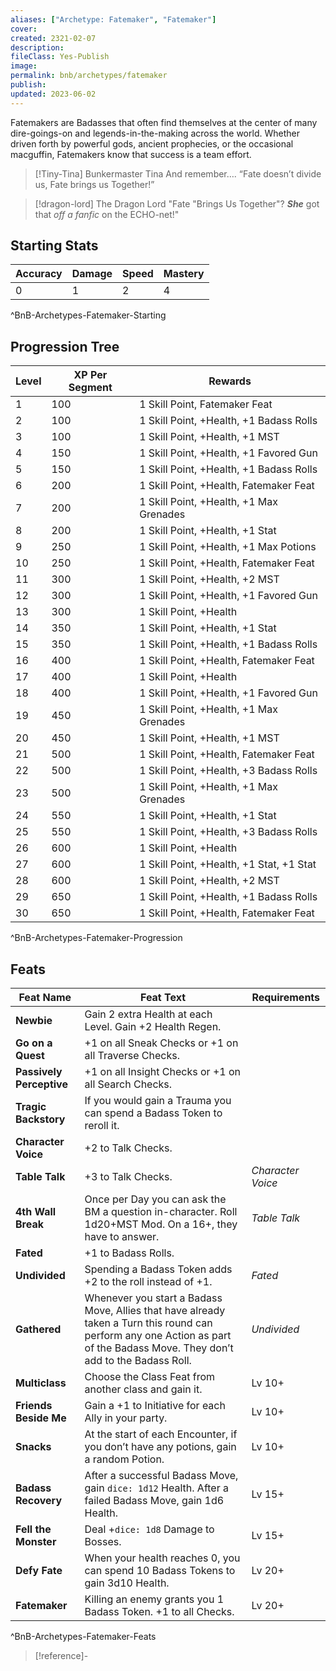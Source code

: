 ```yaml
---
aliases: ["Archetype: Fatemaker", "Fatemaker"]
cover: 
created: 2321-02-07
description: 
fileClass: Yes-Publish
image: 
permalink: bnb/archetypes/fatemaker
publish: 
updated: 2023-06-02
---
```


Fatemakers are Badasses that often find themselves at the center of many dire-goings-on and legends-in-the-making across the world. Whether driven forth by powerful gods, ancient prophecies, or the occasional macguffin, Fatemakers know that success is a team effort.

>[!Tiny-Tina] Bunkermaster Tina
> And remember…. “Fate doesn’t divide us, Fate brings us Together!”

>[!dragon-lord] The Dragon Lord
> "Fate "Brings Us Together"? ***She*** got that *off a fanfic* on the ECHO-net!"

## Starting Stats

| **Accuracy** | **Damage** | **Speed** | **Mastery** |
| ------------ | ---------- | --------- | ----------- |
| 0            | 1          | 2         | 4           |
^BnB-Archetypes-Fatemaker-Starting

## Progression Tree

| **Level** | **XP Per Segment** | **Rewards**                                  |
| ----- | -------------- | ---------------------------------------- |
| 1     | 100            | 1 Skill Point, Fatemaker Feat              |
| 2     | 100            | 1 Skill Point, +Health, +1  Badass Rolls      |
| 3     | 100            | 1 Skill Point, +Health, +1 MST           |
| 4     | 150            | 1 Skill Point, +Health, +1 Favored Gun   |
| 5     | 150            | 1 Skill Point, +Health, +1  Badass Rolls      |
| 6     | 200            | 1 Skill Point, +Health, Fatemaker Feat     |
| 7     | 200            | 1 Skill Point, +Health, +1 Max Grenades  |
| 8     | 200            | 1 Skill Point, +Health, +1 Stat          |
| 9     | 250            | 1 Skill Point, +Health, +1 Max Potions   |
| 10    | 250            | 1 Skill Point, +Health, Fatemaker Feat     |
| 11    | 300            | 1 Skill Point, +Health, +2 MST           |
| 12    | 300            | 1 Skill Point, +Health, +1 Favored Gun   |
| 13    | 300            | 1 Skill Point, +Health                   |
| 14    | 350            | 1 Skill Point, +Health, +1 Stat          |
| 15    | 350            | 1 Skill Point, +Health, +1  Badass Rolls      |
| 16    | 400            | 1 Skill Point, +Health, Fatemaker Feat     |
| 17    | 400            | 1 Skill Point, +Health                   |
| 18    | 400            | 1 Skill Point, +Health, +1 Favored Gun   |
| 19    | 450            | 1 Skill Point, +Health, +1 Max Grenades  |
| 20    | 450            | 1 Skill Point, +Health, +1 MST           |
| 21    | 500            | 1 Skill Point, +Health, Fatemaker Feat     |
| 22    | 500            | 1 Skill Point, +Health, +3  Badass Rolls      |
| 23    | 500            | 1 Skill Point, +Health, +1 Max Grenades  |
| 24    | 550            | 1 Skill Point, +Health, +1 Stat          |
| 25    | 550            | 1 Skill Point, +Health, +3  Badass Rolls      |
| 26    | 600            | 1 Skill Point, +Health                   |
| 27    | 600            | 1 Skill Point, +Health, +1 Stat, +1 Stat |
| 28    | 600            | 1 Skill Point, +Health, +2 MST           |
| 29    | 650            | 1 Skill Point, +Health, +1  Badass Rolls      |
| 30    | 650            | 1 Skill Point, +Health, Fatemaker Feat     |
^BnB-Archetypes-Fatemaker-Progression

## Feats

| **Feat Name** | **Feat Text** | **Requirements** |
|---|---|---|
| **Newbie** | Gain 2 extra Health at each Level. Gain +2 Health Regen. |  |
| **Go on a Quest** | +1 on all Sneak Checks or +1 on all Traverse Checks. |  |
| **Passively Perceptive** | +1 on all Insight Checks or +1 on all Search Checks. |  |
| **Tragic Backstory** | If you would gain a Trauma you can spend a Badass Token to reroll it. |  |
| **Character Voice** | +2 to Talk Checks. |  |
| **Table Talk** | +3 to Talk Checks. | *Character Voice* |
| **4th Wall Break** | Once per Day you can ask the BM a question in-character. Roll 1d20+MST Mod. On a 16+, they have to answer. | *Table Talk* |
| **Fated** | +1 to Badass Rolls. |  |
| **Undivided** | Spending a Badass Token adds +2 to the roll instead of +1. | *Fated* |
| **Gathered** | Whenever you start a Badass Move, Allies that have already taken a Turn this round can perform any one Action as part of the Badass Move. They don’t add to the Badass Roll. | *Undivided* |
| **Multiclass** | Choose the Class Feat from another class and gain it. | Lv 10+ |
| **Friends Beside Me** | Gain a +1 to Initiative for each Ally in your party. | Lv 10+ |
| **Snacks** | At the start of each Encounter, if you don’t have any potions, gain a random Potion. | Lv 10+ |
| **Badass Recovery** | After a successful Badass Move, gain `dice: 1d12` Health. After a failed Badass Move, gain 1d6 Health. | Lv 15+ |
| **Fell the Monster** | Deal +`dice: 1d8` Damage to Bosses. | Lv 15+ |
| **Defy Fate** | When your health reaches 0, you can spend 10 Badass Tokens to gain 3d10 Health. | Lv 20+ |
| **Fatemaker** | Killing an enemy grants you 1 Badass Token. +1 to all Checks. | Lv 20+ |
^BnB-Archetypes-Fatemaker-Feats

> [!reference]-
> 

